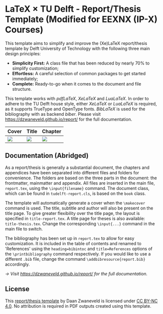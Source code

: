# LaTeX × TU Delft - Report/Thesis Template (Modified for EEXNX (IP-X) Courses)

This template aims to simplify and improve the (Xe)LaTeX report/thesis template by Delft University of Technology with the following three main design principles:

* **Simplicity First:** A class file that has been reduced by nearly 70% to simplify customization;
* **Effortless:** A careful selection of common packages to get started immediately;
* **Complete:** Ready-to-go when it comes to the document and file structure.

This template works with _pdfLaTeX_, _XeLaTeX_ and _LuaLaTeX_. In order to adhere to the TU Delft house style, either _XeLaTeX_ or _LuaLaTeX_ is required, as it supports TrueType and OpenType fonts. _BibLaTeX_ is used for the bibliography with as backend _biber_. Please visit https://dzwaneveld.github.io/report/ for the full documentation.

Cover | Title | Chapter
--- | --- | ---
<img src="https://dzwaneveld.github.io/images/report-template.jpg"> | <img src="https://dzwaneveld.github.io/images/report-template-title.jpg"> | <img src="https://dzwaneveld.github.io/images/report-template-chapter.jpg">

## Documentation (Abridged)

As a report/thesis is generally a substantial document, the chapters and appendices have been separated into different files and folders for convenience. The folders are based on the three parts in the document: the frontmatter, mainmatter and appendix. All files are inserted in the main file, `report.tex`, using the `\input{filename}` command. The document class, which can be found in `tudelft-report.cls`, is based on the `book` class.

The template will automatically generate a cover when the `\makecover` command is used. The title, subtitle and author will also be present on the title page. To give greater flexibility over the title page, the layout is specified in `title-report.tex`. A title page for theses is also available: `title-thesis.tex`. Change the corresponding `\input{...}` command in the main file to switch. 

The bibliography has been set up in `report.tex` to allow for easy customization. It is included in the table of contents and renamed to 'References' using the `heading=bibintoc` and `title=References` options of the `\printbibliography` command respectively. If you would like to use a different `.bib` file, change the command `\addbibresource{report.bib}` accordingly. 

*→ Visit https://dzwaneveld.github.io/report/ for the full documentation.*

## License

This [report/thesis template](https://github.com/dzwaneveld/TU-Delft-Unofficial-Report-Template) by Daan Zwaneveld is licensed under [CC BY-NC 4.0](https://creativecommons.org/licenses/by-nc/4.0/). No attribution is required in PDF outputs created using this template.
